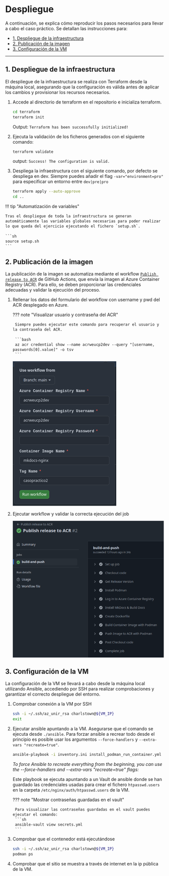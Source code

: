 # Despliegue

A continuación, se explica cómo reproducir los pasos necesarios para llevar a cabo el caso práctico. Se detallan las instrucciones para:

- [1. Despliegue de la infraestructura](#1-despliegue-de-la-infraestructura)
- [2. Publicación de la imagen](#2-publicacion-de-la-imagen)
- [3. Configuración de la VM](#3-configuracion-de-la-vm)

---

## 1. Despliegue de la infraestructura

El despliegue de la infraestructura se realiza con Terraform desde la máquina local, asegurando que la configuración es válida antes de aplicar los cambios y provisionar los recursos necesarios.

1. Accede al directorio de terraform en el repositorio e inicializa terraform.

    ```sh
    cd terraform
    terraform init
    ```
    Output: `Terraform has been successfully initialized!`

2. Ejecuta la validación de los ficheros generados con el siguiente comando:

    ```sh
    terraform validate
    ```
    output: `Success! The configuration is valid.`

3. Despliega la infraestructura con el siguiente comando, por defecto se despliega en dev. Siempre puedes añadir el flag `-var="environment=pro"` para especificar un entorno entre `dev|pre|pro`

    ```sh
    terraform apply --auto-approve
    cd ..
    ```

!!! tip "Automatización de variables"

    Tras el despliegue de toda la infraestructura se generan automáticamente las variables globales necesarias para poder realizar lo que queda del ejercicio ejecutando el fichero `setup.sh`.

    ```sh
    source setup.sh
    ```

## 2. Publicación de la imagen

La publicación de la imagen se automatiza mediante el workflow [`Publish release to ACR`](https://github.com/charlstown/unir-cp2/actions/workflows/publish-release.yml) de GitHub Actions, que envía la imagen al Azure Container Registry (ACR). Para ello, se deben proporcionar las credenciales adecuadas y validar la ejecución del proceso.

1. Rellenar los datos del formulario del workflow con username y pwd del ACR desplegado en Azure.

    ??? note "Visualizar usuario y contraseña del ACR"

        Siempre puedes ejecutar este comando para recuperar el usuario y la contraseña del ACR.

        ```bash
        az acr credential show --name acrweucp2dev --query "[username, passwords[0].value]" -o tsv
        ```

    ![Workflow form](../assets/images/run-workflow-form.png)

2. Ejecutar workflow y validar la correcta ejecución del job

    ![Workflow run](../assets/images/job-logs.png)

## 3. Configuración de la VM

La configuración de la VM se llevará a cabo desde la máquina local utilizando Ansible, accediendo por SSH para realizar comprobaciones y garantizar el correcto despliegue del entorno.

1. Comprobar conexión a la VM por SSH

    ```sh
    ssh -i ~/.ssh/az_unir_rsa charlstown@${VM_IP}
    exit
    ```

2. Ejecutar ansible apuntando a la VM. Asegurarse que el comando se ejecuta desde `./ansible`. Para forzar ansible a recrear todo desde el principio es posible usar los argumentos `--force-handlers` y `--extra-vars "recreate=true"`.

    ```sh
    ansible-playbook -i inventory.ini install_podman_run_container.yml --extra-vars "@vars.yml" --extra-vars "ansible_host=$VM_IP" --ask-vault-pass
    ```

    *To force Ansible to recreate everything from the beginning, you can use the --force-handlers and --extra-vars "recreate=true" flags:*

    Este playbook se ejecuta apuntando a un Vault de ansible donde se han guardado las credenciales usadas para crear el fichero `htpasswd.users` en la carpeta `/etc/nginx/auth/htpasswd.users` de la VM.

    ??? note "Mostrar contraseñas guardadas en el vault"

        Para visualizar las contraseñas guardadas en el vault puedes ejecutar el comando:
        ```sh
        ansible-vault view secrets.yml
        ```

3. Comprobar que el contenedor está ejecutándose

    ```sh
    ssh -i ~/.ssh/az_unir_rsa charlstown@${VM_IP}
    podman ps
    ```

4. Comprobar que el sitio se muestra a través de internet en la ip pública de la VM.

    ```sh
    ```